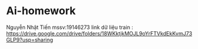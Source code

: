 # Ai-homework
Nguyễn Nhật Tiến mssv:19146273
link dữ liệu train : https://drive.google.com/drive/folders/18WKktjkMOJL9oYrFTVkdEkKvmJ73GLP9?usp=sharing
